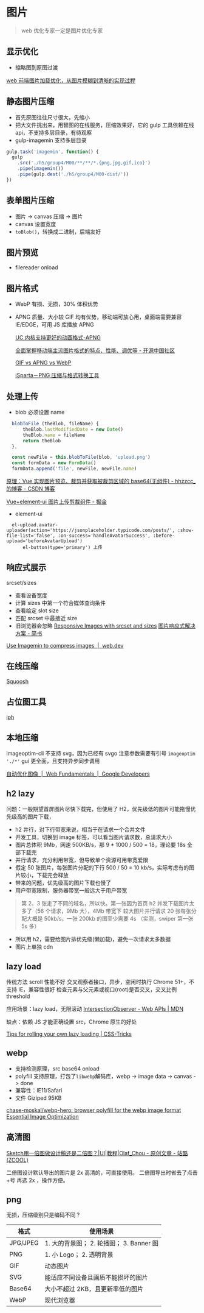# 图片

> web 优化专家一定是图片优化专家

## 显示优化

- 缩略图到原图过渡

[web 前端图片加载优化，从图片模糊到清晰的实现过程](http://www.fly63.com/article/detial/359)

## 静态图片压缩

- 首先原图往往尺寸很大，先缩小
- 把大文件挑出来，用智图的在线服务，压缩效果好，它的 gulp 工具依赖在线 api，不支持多层目录，有待观察
- gulp-imagemin 支持多层目录

```js
gulp.task('imagemin', function() {
  gulp
    .src('./h5/group4/M00/**/**/*.{png,jpg,gif,ico}')
    .pipe(imagemin())
    .pipe(gulp.dest('./h5/group4/M00-dist/'))
})
```

## 表单图片压缩

- 图片 → canvas 压缩 → 图片
- canvas 设置宽度
- `toBlob()`，转换成二进制，后端友好

## 图片预览

- filereader onload

## 图片格式

- WebP 有损、无损，30% 体积优势
- APNG 质量、大小较 GIF 均有优势，移动端可放心用，桌面端需要兼容 IE/EDGE，可用 JS 库播放 APNG

  [UC 内核支持更好的动画格式-APNG](https://zhuanlan.zhihu.com/p/37160029)

  [全面掌握移动端主流图片格式的特点、性能、调优等 - 开源中国社区](https://www.oschina.net/question/3915715_2283697)

  [GIF vs APNG vs WebP](http://littlesvr.ca/apng/gif_apng_webp.html)

  [iSparta－PNG 压缩与格式转换工具](http://isparta.github.io/)

## 处理上传

- blob 必须设置 name

```js
  blobToFile (theBlob, fileName) {
      theBlob.lastModifiedDate = new Date()
      theBlob.name = fileName
      return theBlob
  },

  const newFile = this.blobToFile(blob, 'upload.png')
  const formData = new FormData()
  formData.append('file', newFile, newFile.name)
```

  [原理：Vue 实现图片预览、裁剪并获取被裁剪区域的 base64(无组件) - hhzzcc\_的博客 - CSDN 博客](https://blog.csdn.net/hhzzcc_/article/details/80324546)

  [Vue+element-ui 图片上传剪裁组件 - 掘金](https://juejin.im/post/5b3f14c2f265da0f5405080f)

- element-ui

```pug
  el-upload.avatar-uploader(action='https://jsonplaceholder.typicode.com/posts/', :show-file-list='false', :on-success='handleAvatarSuccess', :before-upload='beforeAvatarUpload')
      el-button(type='primary') 上传
```

## 响应式展示

srcset/sizes

- 查看设备宽度
- 计算 sizes 中第一个符合媒体查询条件
- 查看给定 slot size
- 匹配 srcset 中最接近 size
- 旧浏览器会忽略
  [Responsive Images with srcset and sizes](https://codepen.io/tombennet/pen/yYgLaQ)
  [图片响应式解决方案 - 简书](https://www.jianshu.com/p/235ef450f5e9)

[Use Imagemin to compress images  |  web.dev](https://web.dev/fast/use-imagemin-to-compress-images)

## 在线压缩

[Squoosh](https://squoosh.app/)

## 占位图工具

[iph](http://iph.href.lu/200x200)

## 本地压缩

imageoptim-cli 不支持 svg，因为已经有 svgo
注意参数需要有引号
`imageoptim './*'`
gui 更全面，且支持异步同步调用

[自动优化图像  |  Web Fundamentals  |  Google Developers](https://developers.google.com/web/fundamentals/performance/optimizing-content-efficiency/automating-image-optimization/)

## h2 lazy

问题：一般期望首屏图片尽快下载完，但使用了 H2，优先级低的图片可能拖慢优先级高的图片下载，

- h2 并行，对下行带宽来说，相当于在请求一个合并文件
- 开发工具，切换到 image 标签，可以看当图片请求数，总请求大小
- 图片总体积 9Mb，网速 500KB/s，那 9 \* 1000 / 500 = 18，理论要 18s 全部下载完
- 并行请求，充分利用带宽，但导致单个资源可用带宽爱限
- 假定 50 张图片，每张图片分配的下行 500 / 50 = 10 kb/s，实际考虑有的图片较小，下载完会释放
- 带来的问题，优先级高的图片下载也慢了
- 用户带宽限制，服务器带宽一般远大于用户带宽

> 第 2、3 张走了不同的域名，所以快。第一张因为首页 h2 并发下载图片太多了（56 个请求，9Mb 大），4Mb 带宽下 较大图片并行请求 20 张每张分配大概是 50kb/s，一张 200kb 的图至少需要 4s （实测，swiper 第一张 5s 多）

- 所以用 h2，需要给图片排优先级(懒加载)，避免一次请求太多数据
- 图片上单独 cdn

## lazy load

传统方法 scroll 性能不好
交叉观察者接口，异步，空闲时执行
Chrome 51+，不支持 IE，兼容性很好
检查元素与父元素或视口(root)是否交叉，交叉比例 threshold

应用场景：lazy load，无限滚动
[IntersectionObserver - Web APIs | MDN](https://developer.mozilla.org/en-US/docs/Web/API/IntersectionObserver)

缺点：依赖 JS 才能正确设置 src，Chrome 原生的好处

[Tips for rolling your own lazy loading | CSS-Tricks](https://css-tricks.com/tips-for-rolling-your-own-lazy-loading/)

## webp

- 支持检测原理，src base64 onload
- polyfill 支持原理，打包了`libwebp`解码库，webp -> image data -> canvas -> done
- 兼容性：IE11/Safari
- 文件 Giziped 95KB

[chase-moskal/webp-hero: browser polyfill for the webp image format](https://github.com/chase-moskal/webp-hero)
[Essential Image Optimization](https://images.guide/)

## 高清图

[Sketch用一倍图做设计稿还是二倍图？|UI|教程|Olaf_Chou - 原创文章 - 站酷 (ZCOOL)](https://www.zcool.com.cn/article/ZNDc5NTg4.html)

二倍图设计默认导出的图片是 2x 高清的，可直接使用。
二倍图导出时省去了点击+号 再选 2x ，操作方便。

## png
无损，压缩级别只是编码不同？

| 格式     | 使用场景                                 |
| --       | --                                       |
| JPG/JPEG | 1. 大的背景图； 2. 轮播图； 3. Banner 图 |
| PNG      | 1. 小 Logo； 2. 透明背景                 |
| GIF      | 动态图片                                 |
| SVG      | 能适应不同设备且画质不能损坏的图片       |
| Base64   | 大小不超过 2KB，且更新率低的图片         |
| WebP     | 现代浏览器                               |


